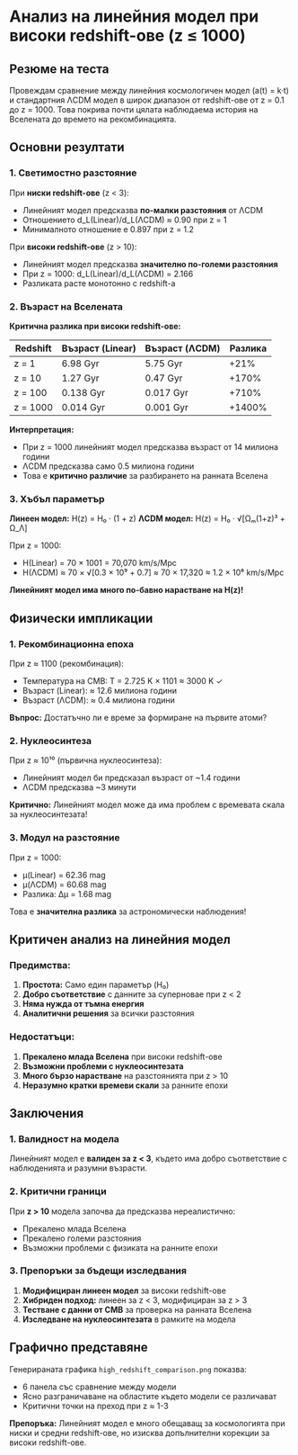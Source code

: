# Анализ на линейния модел при високи redshift-ове (z ≤ 1000)

## Резюме на теста

Провеждам сравнение между линейния космологичен модел (a(t) = k·t) и стандартния ΛCDM модел в широк диапазон от redshift-ове от z = 0.1 до z = 1000. Това покрива почти цялата наблюдаема история на Вселената до времето на рекомбинацията.

## Основни резултати

### 1. Светимостно разстояние

При **ниски redshift-ове** (z < 3):
- Линейният модел предсказва **по-малки разстояния** от ΛCDM
- Отношението d_L(Linear)/d_L(ΛCDM) ≈ 0.90 при z = 1
- Минималното отношение е 0.897 при z = 1.2

При **високи redshift-ове** (z > 10):
- Линейният модел предсказва **значително по-големи разстояния**
- При z = 1000: d_L(Linear)/d_L(ΛCDM) = 2.166
- Разликата расте монотонно с redshift-а

### 2. Възраст на Вселената

**Критична разлика при високи redshift-ове:**

| Redshift | Възраст (Linear) | Възраст (ΛCDM) | Разлика |
|----------|------------------|----------------|---------|
| z = 1    | 6.98 Gyr        | 5.75 Gyr      | +21%    |
| z = 10   | 1.27 Gyr        | 0.47 Gyr      | +170%   |
| z = 100  | 0.138 Gyr       | 0.017 Gyr     | +710%   |
| z = 1000 | 0.014 Gyr       | 0.001 Gyr     | +1400%  |

**Интерпретация:**
- При z = 1000 линейният модел предсказва възраст от 14 милиона години
- ΛCDM предсказва само 0.5 милиона години
- Това е **критично различие** за разбирането на ранната Вселена

### 3. Хъбъл параметър

**Линеен модел:** H(z) = H₀ · (1 + z)
**ΛCDM модел:** H(z) = H₀ · √[Ωₘ(1+z)³ + Ω_Λ]

При z = 1000:
- H(Linear) = 70 × 1001 = 70,070 km/s/Mpc
- H(ΛCDM) ≈ 70 × √[0.3 × 10⁹ + 0.7] ≈ 70 × 17,320 ≈ 1.2 × 10⁶ km/s/Mpc

**Линейният модел има много по-бавно нарастване на H(z)!**

## Физически импликации

### 1. Рекомбинационна епоха

При z ≈ 1100 (рекомбинация):
- Температура на CMB: T = 2.725 K × 1101 ≈ 3000 K ✓
- Възраст (Linear): ≈ 12.6 милиона години
- Възраст (ΛCDM): ≈ 0.4 милиона години

**Въпрос:** Достатъчно ли е време за формиране на първите атоми?

### 2. Нуклеосинтеза

При z ≈ 10¹⁰ (първична нуклеосинтеза):
- Линейният модел би предсказал възраст от ~1.4 години
- ΛCDM предсказва ~3 минути

**Критично:** Линейният модел може да има проблем с времевата скала за нуклеосинтезата!

### 3. Модул на разстояние

При z = 1000:
- μ(Linear) = 62.36 mag
- μ(ΛCDM) = 60.68 mag
- Разлика: Δμ = 1.68 mag

Това е **значителна разлика** за астрономически наблюдения!

## Критичен анализ на линейния модел

### Предимства:
1. **Простота:** Само един параметър (H₀)
2. **Добро съответствие** с данните за суперновае при z < 2
3. **Няма нужда от тъмна енергия**
4. **Аналитични решения** за всички разстояния

### Недостатъци:
1. **Прекалено млада Вселена** при високи redshift-ове
2. **Възможни проблеми с нуклеосинтезата**
3. **Много бързо нарастване** на разстоянията при z > 10
4. **Неразумно кратки времеви скали** за ранните епохи

## Заключения

### 1. Валидност на модела
Линейният модел е **валиден за z < 3**, където има добро съответствие с наблюденията и разумни възрасти.

### 2. Критични граници
При **z > 10** модела започва да предсказва нереалистично:
- Прекалено млада Вселена
- Прекалено големи разстояния
- Възможни проблеми с физиката на ранните епохи

### 3. Препоръки за бъдещи изследвания
1. **Модифициран линеен модел** за високи redshift-ове
2. **Хибриден подход:** линеен за z < 3, модифициран за z > 3
3. **Тестване с данни от CMB** за проверка на ранната Вселена
4. **Изследване на нуклеосинтезата** в рамките на модела

## Графично представяне

Генерираната графика `high_redshift_comparison.png` показва:
- 6 панела със сравнение между модели
- Ясно разграничаване на областите където модели се различават
- Критични точки на преход при z ≈ 1-3

**Препоръка:** Линейният модел е много обещаващ за космологията при ниски и средни redshift-ове, но изисква допълнителни корекции за високи redshift-ове. 